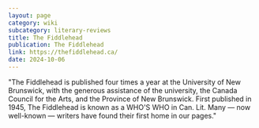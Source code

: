 ```yaml
---
layout: page
category: wiki
subcategory: literary-reviews
title: The Fiddlehead
publication: The Fiddlehead
link: https://thefiddlehead.ca/
date: 2024-10-06
---
```


"The Fiddlehead is published four times a year at the University of New Brunswick, with the generous assistance of the university, the Canada Council for the Arts, and the Province of New Brunswick. First published in 1945, The Fiddlehead is known as a WHO'S WHO in Can. Lit. Many — now well-known — writers have found their first home in our pages."
